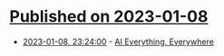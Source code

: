 # [Published on 2023-01-08](index.md)

* [2023-01-08, 23:24:00](https://soylentnews.org/article.pl?sid=23/01/07/1821243&from=rss) - [AI Everything, Everywhere](https://soylentnews.org/article.pl?sid=23/01/07/1821243&from=rss)
